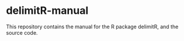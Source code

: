 # delimitR-manual
This repository contains the manual for the R package delimitR, and the source code.
